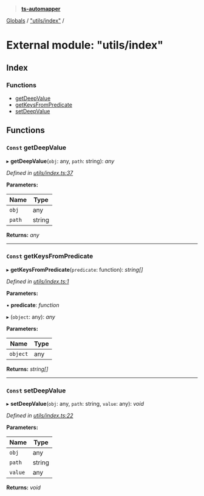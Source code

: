 > **[ts-automapper](../README.md)**

[Globals](../globals.md) / ["utils/index"](_utils_index_.md) /

# External module: "utils/index"

## Index

### Functions

* [getDeepValue](_utils_index_.md#const-getdeepvalue)
* [getKeysFromPredicate](_utils_index_.md#const-getkeysfrompredicate)
* [setDeepValue](_utils_index_.md#const-setdeepvalue)

## Functions

### `Const` getDeepValue

▸ **getDeepValue**(`obj`: any, `path`: string): *any*

*Defined in [utils/index.ts:37](https://github.com/MADEiN83/ts-automapper/blob/d5cc5b5/src/utils/index.ts#L37)*

**Parameters:**

Name | Type |
------ | ------ |
`obj` | any |
`path` | string |

**Returns:** *any*

___

### `Const` getKeysFromPredicate

▸ **getKeysFromPredicate**(`predicate`: function): *string[]*

*Defined in [utils/index.ts:1](https://github.com/MADEiN83/ts-automapper/blob/d5cc5b5/src/utils/index.ts#L1)*

**Parameters:**

▪ **predicate**: *function*

▸ (`object`: any): *any*

**Parameters:**

Name | Type |
------ | ------ |
`object` | any |

**Returns:** *string[]*

___

### `Const` setDeepValue

▸ **setDeepValue**(`obj`: any, `path`: string, `value`: any): *void*

*Defined in [utils/index.ts:22](https://github.com/MADEiN83/ts-automapper/blob/d5cc5b5/src/utils/index.ts#L22)*

**Parameters:**

Name | Type |
------ | ------ |
`obj` | any |
`path` | string |
`value` | any |

**Returns:** *void*